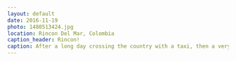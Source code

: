 ```yaml
---
layout: default
date: 2016-11-19
photo: 1480513424.jpg
location: Rincon Del Mar, Colombia
caption_header: Rincon!
caption: After a long day crossing the country with a taxi, then a very cold bus, and then another taxi who scammed us so hard we finally arrived at Rincon. The hostel was directly on the beach, under the coconut trees. The water was simply perfect to bath and swimm. With Sophie, Logan and Roxy, we also made our own Piña Colada! :D
---
```

